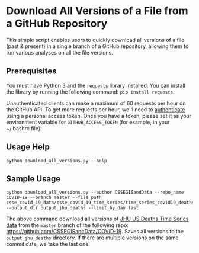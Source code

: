 # Download All Versions of a File from a GitHub Repository

This simple script enables users to quickly download all versions of a file (past & present) in a single branch of a GitHub repository, allowing them to run various analyses on all the file versions.

## Prerequisites

You must have Python 3 and the [`requests`](https://requests.readthedocs.io/en/master/) library installed. You can install the library by running the following command: `pip install requests`.

Unauthenticated clients can make a maximum of 60 requests per hour on the GitHub API. To get more requests per hour, we'll need to [authenticate](https://docs.github.com/en/rest/guides/getting-started-with-the-rest-api#authentication) using a personal access token. Once you have a token, please set it as your environment variable for `GITHUB_ACCESS_TOKEN` (for example, in your ~/.bashrc file).

## Usage Help

```
python download_all_versions.py --help
```

## Sample Usage

```
python download_all_versions.py --author CSSEGISandData --repo_name COVID-19 --branch master --file_path csse_covid_19_data/csse_covid_19_time_series/time_series_covid19_deaths_US.csv --output_dir output_jhu_deaths --limit_by_day last
```

The above command download all versions of [JHU US Deaths Time Series data](https://github.com/CSSEGISandData/COVID-19/blob/master/csse_covid_19_data/csse_covid_19_time_series/time_series_covid19_deaths_US.csv) from the `master` branch of the following repo: https://github.com/CSSEGISandData/COVID-19. Saves all versions to the `output_jhu_deaths` directory. If there are multiple versions on the same commit date, we take the last one.
